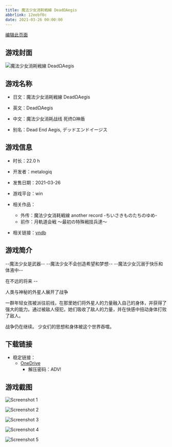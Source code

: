 ```yaml
---
title: 魔法少女消耗戦線 DeadΩAegis
abbrlink: 12eebf0c
date: 2021-03-26 00:00:00
---
```

[编辑此页面](https://github.com/ACG-3/ADV3-source/blob/main/source/_posts/games/%E9%AD%94%E6%B3%95%E5%B0%91%E5%A5%B3%E6%B6%88%E8%80%97%E6%88%A6%E7%B7%9A%20Dead%CE%A9Aegis.md)

## 游戏封面

![魔法少女消耗戦線 DeadΩAegis](https://pan.timero.xyz/d/onedrive/img_lib_001/%E9%AD%94%E6%B3%95%E5%B0%91%E5%A5%B3%E6%B6%88%E8%80%97%E6%88%A6%E7%B7%9A%20Dead%CE%A9Aegis_cover.avif)


## 游戏名称

- 日文：魔法少女消耗戦線 DeadΩAegis
- 英文：DeadΩAegis
- 中文：魔法少女消耗战线 死终Ω神盾

- 别名：Dead End Aegis, デッドエンドイージス


## 游戏信息

- 时长：22.0 h
- 开发者：metalogiq
- 发售日期：2021-03-26
- 游戏平台：win
- 相关作品：
   - 外传：魔法少女消耗戦線 another record -ちいさきものたちのゆめ-
   - 前作：月軌道会戦 ～最初の特殊戦技兵達～

- 相关链接：[vndb](https://vndb.org/v29300)


## 游戏简介

--魔法少女是武器--
--魔法少女不会创造希望和梦想--
--魔法少女沉溺于快乐和体液中--

在不远的将来 --

人类与神秘的外星人展开了战争

一群年轻女孩被派往前线，在那里她们将外星人的力量融入自己的身体，并获得了强大的能力。通过被敌人侵犯，她们吸收了敌人的力量，并在快感中扭动身体打败了敌人。

战争仍在继续。
少女们的思想和身体被这个世界吞噬。




## 下载链接

- 稳定链接：
    - [OneDrive](https://pan.timero.xyz/onedrive/adv_lib_001/%E9%AD%94%E6%B3%95%E5%B0%91%E5%A5%B3%E6%B6%88%E8%80%97%E6%88%A6%E7%B7%9A%20Dead%CE%A9Aegis)
        - 解压密码：ADV!



## 游戏截图


![Screenshot 1](https://pan.timero.xyz/d/onedrive/img_lib_001/%E9%AD%94%E6%B3%95%E5%B0%91%E5%A5%B3%E6%B6%88%E8%80%97%E6%88%A6%E7%B7%9A%20Dead%CE%A9Aegis_Screenshot_1.avif)

![Screenshot 2](https://pan.timero.xyz/d/onedrive/img_lib_001/%E9%AD%94%E6%B3%95%E5%B0%91%E5%A5%B3%E6%B6%88%E8%80%97%E6%88%A6%E7%B7%9A%20Dead%CE%A9Aegis_Screenshot_2.avif)

![Screenshot 3](https://pan.timero.xyz/d/onedrive/img_lib_001/%E9%AD%94%E6%B3%95%E5%B0%91%E5%A5%B3%E6%B6%88%E8%80%97%E6%88%A6%E7%B7%9A%20Dead%CE%A9Aegis_Screenshot_3.avif)

![Screenshot 4](https://pan.timero.xyz/d/onedrive/img_lib_001/%E9%AD%94%E6%B3%95%E5%B0%91%E5%A5%B3%E6%B6%88%E8%80%97%E6%88%A6%E7%B7%9A%20Dead%CE%A9Aegis_Screenshot_4.avif)

![Screenshot 5](https://pan.timero.xyz/d/onedrive/img_lib_001/%E9%AD%94%E6%B3%95%E5%B0%91%E5%A5%B3%E6%B6%88%E8%80%97%E6%88%A6%E7%B7%9A%20Dead%CE%A9Aegis_Screenshot_5.avif)


